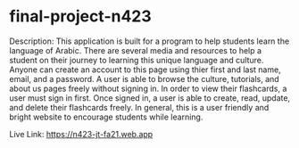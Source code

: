 # final-project-n423

Description: This application is built for a program to help students learn the language of Arabic.
There are several media and resources to help a student on their journey to learning this unique language and culture. Anyone can create an account to this page using thier first and last name, email, and a password. A user is able to browse the culture, tutorials, and about us pages freely without signing in. In order to view their flashcards, a user must sign in first. Once signed in, a user is able to create, read, update, and delete their flashcards freely. In general, this is a user friendly and bright website to encourage students while learning.

Live Link: https://n423-jt-fa21.web.app
